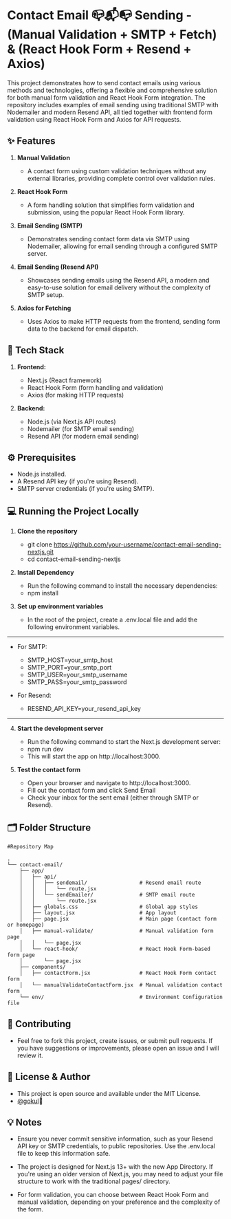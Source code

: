 # Contact Email 📪📬📭 Sending - (Manual Validation + SMTP + Fetch) & (React Hook Form + Resend + Axios)

This project demonstrates how to send contact emails using various methods and technologies, offering a flexible and comprehensive solution for both manual form validation and React Hook Form integration. The repository includes examples of email sending using traditional SMTP with Nodemailer and modern Resend API, all tied together with frontend form validation using React Hook Form and Axios for API requests.


## ✨ Features
1. **Manual Validation**
   -  A contact form using custom validation techniques without any external libraries, providing complete control over validation rules.
    
2. **React Hook Form**
   - A form handling solution that simplifies form validation and submission, using the popular React Hook Form library.
     
3. **Email Sending (SMTP)**
   - Demonstrates sending contact form data via SMTP using Nodemailer, allowing for email sending through a configured SMTP server.
     
4. **Email Sending (Resend API)**
   - Showcases sending emails using the Resend API, a modern and easy-to-use solution for email delivery without the complexity of SMTP setup.
  
5. **Axios for Fetching**
   - Uses Axios to make HTTP requests from the frontend, sending form data to the backend for email dispatch.


## 🚀 Tech Stack

1. **Frontend:**
   - Next.js (React framework)
   - React Hook Form (form handling and validation)
   - Axios (for making HTTP requests)

2. **Backend:**
   - Node.js (via Next.js API routes)
   - Nodemailer (for SMTP email sending)
   - Resend API (for modern email sending)


## ⚙️ Prerequisites

- Node.js installed.
- A Resend API key (if you're using Resend).
- SMTP server credentials (if you're using SMTP).

## 💻 Running the Project Locally

1. **Clone the repository**

   - git clone https://github.com/your-username/contact-email-sending-nextjs.git
   - cd contact-email-sending-nextjs

2. **Install Dependency**
   
   - Run the following command to install the necessary dependencies:
   - npm install

3. **Set up environment variables**
   
   - In the root of the project, create a .env.local file and add the following environment variables.
 ----------------------------------------
- For SMTP:
  - SMTP_HOST=your_smtp_host        
  - SMTP_PORT=your_smtp_port          
  - SMTP_USER=your_smtp_username    
  - SMTP_PASS=your_smtp_password    

- For Resend:
  - RESEND_API_KEY=your_resend_api_key
-----------------------------------------

4. **Start the development server**
   
   - Run the following command to start the Next.js development server:
   - npm run dev
   - This will start the app on http://localhost:3000.

5. **Test the contact form**

   - Open your browser and navigate to http://localhost:3000.
   - Fill out the contact form and click Send Email
   - Check your inbox for the sent email (either through SMTP or Resend).


## 🗂️ Folder Structure

```
#Repository Map

.
└── contact-email/
    ├── app/
    │   ├── api/
    │   │   ├── sendemail/                 # Resend email route
    │   │   │   └── route.jsx
    │   │   └── sendEmailer/               # SMTP email route
    │   │       └── route.jsx
    │   ├── globals.css                    # Global app styles
    │   ├── layout.jsx                     # App layout
    │   ├── page.jsx                       # Main page (contact form or homepage)
    │   ├── manual-validate/               # Manual validation form page
    │   │   └── page.jsx
    │   └── react-hook/                    # React Hook Form-based form page
    │       └── page.jsx
    ├── components/
    │   ├── contactForm.jsx                # React Hook Form contact form
    │   └── manualValidateContactForm.jsx  # Manual validation contact form
    └── env/                               # Environment Configuration file

```


## 📖 Contributing

- Feel free to fork this project, create issues, or submit pull requests. If you have suggestions or improvements, please open an issue and I will review it.


## 📝 License & Author

- This project is open source and available under the MIT License.
- [@gokul](https://github.com/gokul-MCA)💚


## 💡 Notes

- Ensure you never commit sensitive information, such as your Resend API key or SMTP credentials, to public repositories. Use the .env.local file to keep this information safe.
  
- The project is designed for Next.js 13+ with the new App Directory. If you're using an older version of Next.js, you may need to adjust your file structure to work with the traditional pages/ directory.
  
- For form validation, you can choose between React Hook Form and manual validation, depending on your preference and the complexity of the form.










